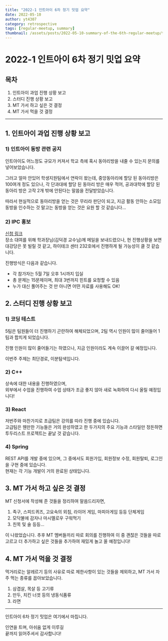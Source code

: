 ```yaml
---
title: "2022-1 인트아이 6차 정기 밋업 요약"
date: 2022-05-10
author: yt4307
category: retrospective
tags: [regular-meetup, summary]
thumbnail: /assets/posts/2022-05-10-summary-of-the-6th-regular-meetup/thumbnail.png
---
```


# 2022-1 인트아이 6차 정기 밋업 요약

## 목차
1. 인트아이 과업 진행 상황 보고
2. 스터디 진행 상황 보고
3. MT 가서 하고 싶은 것 결정
4. MT 가서 먹을 것 결정

---

## 1. 인트아이 과업 진행 상황 보고
### 1) 인트아이 동방 관련 공지
인트아이도 어느정도 규모가 커져서 학교 측에 혹시 동아리방을 내줄 수 있는지 문의를 넣어보았습니다.

그러고 얼마 안있어 학생지원팀에서 연락이 왔는데, 중앙동아리에 할당 된 동아리방은 100여개 정도 있으나, 각 단과대에 할당 된 동아리 방은 매우 적어, 공과대학에 할당 된 동아리 방은 고작 2개 밖에 안된다는 말씀을 전달받았습니다.

따라서 현실적으로 동아리방을 얻는 것은 무리라 판단이 되고, 지금 활동 안하는 소모임 동방을 인수하는 것 말고는 동방을 얻는 것은 요원 할 것 같습니다...


### 2) IPC 홍보
[신청 링크](https://forms.gle/Xo1FSq7NRjMJpGXY7)  
장소 대여를 위해 학과장님(김덕경 교수님)께 메일을 보내드렸으나, 현 진행상황을 보면 대강당은 못 빌릴 것 같고, 하이테크 센터 232호에서 진행하게 될 가능성이 클 것 같습니다.

진행방식은 다음과 같습니다.
 - 각 참가자는 5월 7일 오후 1시까지 입실
 - 총 문제는 15문제이며, 최대 3번까지 힌트를 요청할 수 있음
 - 누가 대신 풀어주는 것 만 아니면 어떤 자료를 사용해도 OK!


## 2. 스터디 진행 상황 보고
### 1) 코딩 테스트
5팀은 팀원들이 더 진행하기 곤란하여 해체되었으며, 2팀 역시 인원이 많이 줄어들어 1팀과 합치게 되었습니다.

진행 인원이 많이 줄어들기는 하였으나, 지금 인원이라도 계속 이끌어 갈 예정입니다.

이번주 주제는 최단경로, 이분탐색입니다.

### 2) C++
상속에 대한 내용을 진행하였으며,  
외부에서 수업을 진행하여 수업 상태가 조금 좋지 않아 새로 녹화하여 다시 올릴 예정입니다!

### 3) React
저번주와 마찬가지로 초급팀은 강의를 따라 진행 중에 있습니다.  
고급팀은 웬만한 기능들은 거의 완성하였고 한 두가지의 주요 기능과 스타일만 정돈하면 투두리스트 프로젝트는 끝날 것 같습니다.

### 4) Spring
REST API를 개발 중에 있으며, 그 중에서도
회원가입, 회원정보 수정, 회원탈퇴, 로그인을 구현 중에 있습니다.  
현재는 각 기능 개발이 거의 완료된 상태입니다.


## 3. MT 가서 하고 싶은 것 결정 
MT 신청서에 작성해 준 것들을 정리하여 말씀드리자면,  
1. 족구, 스피드퀴즈, 고요속의 외침, 라이어 게임, 마피아게임 등등 단체게임
2. 모닥불에 감자나 마시멜로우 구워먹기
3. 친목 및 술 등등...

이 나왔었습니다.
추후 MT 멤버들끼리 따로 회의를 진행하여 이 중 괜찮은 것들을 따로 고르고 더 추가하고 싶은 것들을 추가하여 재밌게 놀고 올 예정입니다!

## 4. MT 가서 먹을 것 결정
먹거리로는 알레르기 등의 사유로 따로 제한사항이 있는 것들을 제외하고, MT 가서 자주 먹는 종류를 꼽아보았습니다.

1. 삼겹살, 목살 등 고기류
2. 만두, 치킨 너겟 등의 냉동식품류
3. 라면


---

인트아이 6차 정기 밋업은 여기에서 마칩니다.

인연을 트며, 아쉬움 없게 이루길  
끝까지 읽어주셔서 감사합니다!
